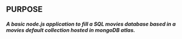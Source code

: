 
## PURPOSE

##### A basic node.js application to fill a SQL movies database based in a movies default collection hosted in mongoDB atlas.
